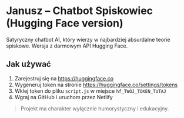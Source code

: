 # Janusz – Chatbot Spiskowiec (Hugging Face version)

Satyryczny chatbot AI, który wierzy w najbardziej absurdalne teorie spiskowe. Wersja z darmowym API Hugging Face.

## Jak używać

1. Zarejestruj się na https://huggingface.co
2. Wygeneruj token na stronie https://huggingface.co/settings/tokens
3. Wklej token do pliku `script.js` w miejsce `hf_TWÓJ_TOKEN_TUTAJ`
4. Wgraj na GitHub i uruchom przez Netlify

> Projekt ma charakter wyłącznie humorystyczny i edukacyjny.
